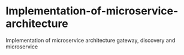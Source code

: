 # Implementation-of-microservice-architecture
Implementation of microservice architecture gateway, discovery and microservice
